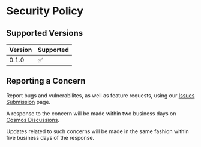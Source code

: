 # Security Policy

## Supported Versions

| Version | Supported          |
| ------- | ------------------ |
| 0.1.0   | :white_check_mark: |

## Reporting a Concern

Report bugs and vulnerabilites, as well as feature requests, using our [Issues Submission](https://github.com/Mirus-Initiative/Cosmos/issues/new/choose) page.

A response to the concern will be made within two business days on [Cosmos Discussions](https://github.com/Mirus-Initiative/Cosmos/discussions).

Updates related to such concerns will be made in the same fashion within five business days of the response.
